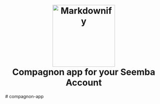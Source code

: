 <h1 align="center">
  <br>
  <a href="http://www.seemba.com"><img src="https://www.seemba.com/assets/logo_l.png" alt="Markdownify" width="200"></a>
  <br>
  Compagnon app for your Seemba Account
  <br>
</h1>
# compagnon-app


